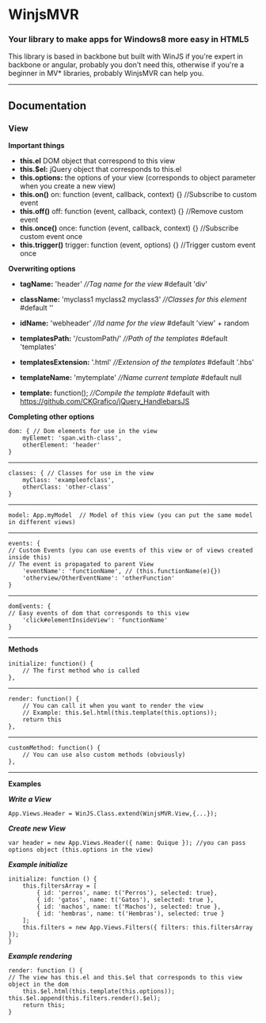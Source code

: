 
WinjsMVR
=====================
### Your library to make apps for Windows8  more easy in HTML5 ###

This library is based in backbone but built with WinJS if you're expert in backbone or angular, probably you don't need this, otherwise if you're a beginner in MV* libraries, probably WinjsMVR can help you.

----------
Documentation
---------

### View ###

**<i class="icon-hdd"></i>Important things**

- **this.el** DOM object that correspond to this view
- **this.$el:** jQuery object that corresponds to this.el
- **this.options:** the options of your view (corresponds to object parameter when you create a new view)
- **this.on()** on: function (event, callback, context) {} //Subscribe to custom event
- **this.off()** off: function (event, callback, context) {} //Remove custom event
- **this.once()** once: function (event, callback, context) {} //Subscribe custom event once
- **this.trigger()** trigger: function (event, options) {} //Trigger custom event once

**<i class="icon-pencil"></i>Overwriting options**

 - **tagName:** 'header' *//Tag name for the view* #default 'div'
 - **className:** 'myclass1 myclass2 myclass3' *//Classes for this element*  #default ''
 - **idName:** 'webheader' *//Id name for the view* #default 'view' + random

 - **templatesPath:** '/customPath/' *//Path of the templates* #default 'templates'
 - **templatesExtension:** '.html' *//Extension of the templates* #default '.hbs'
 - **templateName:** 'mytemplate' *//Name current template* #default null
 - **template:** function(); *//Compile the template* #default with https://github.com/CKGrafico/jQuery_HandlebarsJS


**<i class="icon-cog"></i>Completing other options**

    dom: { // Dom elements for use in the view
        myElemet: 'span.with-class',
        otherElement: 'header'
    }

----------

    classes: { // Classes for use in the view
        myClass: 'exampleofclass',
        otherClass: 'other-class'
    }

----------

    model: App.myModel  // Model of this view (you can put the same model in different views)

----------
    events: {
    // Custom Events (you can use events of this view or of views created inside this)
    // The event is propagated to parent View
        'eventName': 'functionName', // (this.functionName(e){})
        'otherview/OtherEventName': 'otherFunction'
    }

----------
    domEvents: {
    // Easy events of dom that corresponds to this view
        'click#elementInsideView': 'functionName'
    }

----------

**<i class="icon-folder"></i>Methods**


    initialize: function() {
        // The first method who is called
    },

----------

    render: function() {
        // You can call it when you want to render the view
        // Example: this.$el.html(this.template(this.options));
        return this
    },

----------
    customMethod: function() {
        // You can use also custom methods (obviously)
    },

   ----------
**<i class="icon-file"></i>Examples**

***Write a View***

    App.Views.Header = WinJS.Class.extend(WinjsMVR.View,{...});

***Create new View***

    var header = new App.Views.Header({ name: Quique }); //you can pass options object (this.options in the view)

***Example initialize***

    initialize: function () {
        this.filtersArray = [
            { id: 'perros', name: t('Perros'), selected: true},
            { id: 'gatos', name: t('Gatos'), selected: true },
            { id: 'machos', name: t('Machos'), selected: true },
            { id: 'hembras', name: t('Hembras'), selected: true }
        ];
        this.filters = new App.Views.Filters({ filters: this.filtersArray });
    }

***Example rendering***

    render: function () {
    // The view has this.el and this.$el that corresponds to this view object in the dom
        this.$el.html(this.template(this.options));
    this.$el.append(this.filters.render().$el);
        return this;
    }
